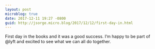 ```yaml
---
layout: post
microblog: true
date: 2017-12-11 19:27 -0800
guid: http://jsorge.micro.blog/2017/12/12/first-day-in.html
---
```

First day in the books and it was a good success. I’m happy to be part of @lyft and excited to see what we can all do together.
